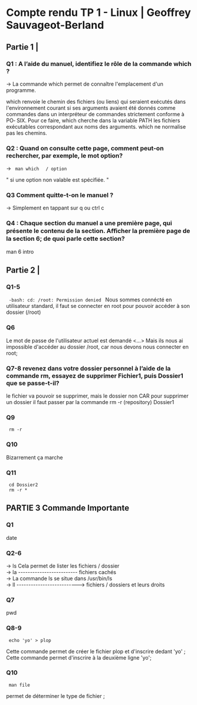 # Compte rendu TP 1 - Linux | Geoffrey Sauvageot-Berland

## Partie 1 | 

### Q1 : A l’aide du manuel, identifiez le rôle de la commande which ? 

-> La commande which permet de connaître l'emplacement d'un programme.

 which  renvoie  le chemin des fichiers (ou liens) qui seraient exécutés
       dans l'environnement courant si ses arguments avaient été donnés  comme
       commandes  dans un interpréteur de commandes strictement conforme à PO‐
       SIX. Pour ce faire, which cherche dans la variable  PATH  les  fichiers
       exécutables  correspondant  aux  noms des arguments. which ne normalise
       pas les chemins.

### Q2 : Quand on consulte cette page, comment peut-on rechercher, par exemple, le mot option? 

-> <code> man which </code>
   <code> / option </code>

   " si une option non valable est spécifiée. " 

### Q3 Comment quitte-t-on le manuel ?

-> Simplement en tappant sur q ou ctrl c 

### Q4 : Chaque section du manuel a une première page, qui présente le contenu de la section. Aﬀicher la première page de la section 6; de quoi parle cette section?

man 6 intro 

## Partie 2 | 

### Q1-5
<code> -bash: cd: /root: Permission denied </code>
Nous sommes connécté en utilisateur standard, il faut se connecter en root pour pouvoir accéder à son dossier (/root) 

### Q6 

Le mot de passe de l'utilisateur actuel est demandé <...>
Mais ils nous ai impossible d'accéder au dossier /root, car nous devons nous connecter en root; 

### Q7-8 revenez dans votre dossier personnel  à l’aide de la commande rm, essayez de supprimer Fichier1, puis Dossier1  que se passe-t-il? 

le fichier va pouvoir se supprimer, mais le dossier non CAR pour supprimer un dossier il faut passer par la commande rm -r (repository) Dossier1

### Q9 

<code> rm -r <dossier> </code>

### Q10 

Bizarrement ça marche 

### Q11 

<code> cd Dossier2 </code> <br>
<code> rm -r * </code>

## PARTIE 3 Commande Importante 

### Q1 

date 

### Q2-6

-> ls Cela permet de lister les fichiers / dossier <br>
-> la ------------------------- fichiers cachés <br>
-> La commande ls se situe dans /usr/bin/ls <br> 
-> ll --------------------------> fichiers / dossiers et leurs droits <br>


### Q7 

pwd 

### Q8-9

<code> echo 'yo' > plop </code>

Cette commande permet de créer le fichier plop et d'inscrire dedant 'yo' ; 
Cette commande permet d'inscrire à la deuxième ligne 'yo'; 


### Q10 

<code> man file </code> 

permet de déterminer le type de fichier ; 
